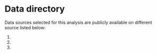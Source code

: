 # Data directory

Data sources selected for this analysis are publicly available on different source listed below: 

1. 
2.
3.
